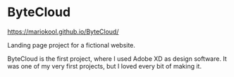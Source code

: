 # ByteCloud

https://mariokool.github.io/ByteCloud/

Landing page project for a fictional website.

ByteCloud is the first project, where I used Adobe XD as design software. It was one of my very first projects, but I loved every bit of making it.
